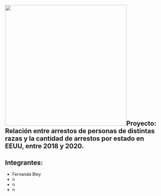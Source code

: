 
## <img src="https://fcuc.cl/wp-content/uploads/2020/01/logo-puc.png" width="400x400">Proyecto:  Relación entre arrestos de personas de distintas razas y la cantidad de arrestos por   estado en EEUU, entre 2018 y 2020.

## Integrantes:
- Fernanda Bley
- n
- n
- n


